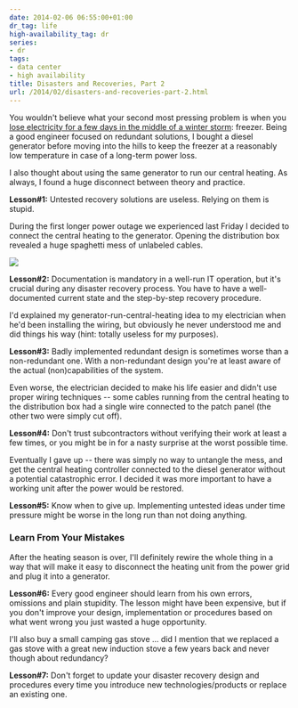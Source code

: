```yaml
---
date: 2014-02-06 06:55:00+01:00
dr_tag: life
high-availability_tag: dr
series:
- dr
tags:
- data center
- high availability
title: Disasters and Recoveries, Part 2
url: /2014/02/disasters-and-recoveries-part-2.html
---
```

You wouldn't believe what your second most pressing problem is when you [lose electricity for a few days in the middle of a winter storm](https://blog.ipspace.net/2014/02/disasters-and-recoveries-part-1.html): freezer. Being a good engineer focused on redundant solutions, I bought a diesel generator before moving into the hills to keep the freezer at a reasonably low temperature in case of a long-term power loss.

I also thought about using the same generator to run our central heating. As always, I found a huge disconnect between theory and practice.
<!--more-->
**Lesson#1:** Untested recovery solutions are useless. Relying on them is stupid.

During the first longer power outage we experienced last Friday I decided to connect the central heating to the generator. Opening the distribution box revealed a huge spaghetti mess of unlabeled cables.

![](/2014/02/s400-2014-02-04+09.01.30.jpg)

**Lesson#2:** Documentation is mandatory in a well-run IT operation, but it's crucial during any disaster recovery process. You have to have a well-documented current state and the step-by-step recovery procedure.

I'd explained my generator-run-central-heating idea to my electrician when he'd been installing the wiring, but obviously he never understood me and did things his way (hint: totally useless for my purposes).

**Lesson#3:** Badly implemented redundant design is sometimes worse than a non-redundant one. With a non-redundant design you're at least aware of the actual (non)capabilities of the system.

Even worse, the electrician decided to make his life easier and didn't use proper wiring techniques -- some cables running from the central heating to the distribution box had a single wire connected to the patch panel (the other two were simply cut off).

**Lesson#4:** Don't trust subcontractors without verifying their work at least a few times, or you might be in for a nasty surprise at the worst possible time.

Eventually I gave up -- there was simply no way to untangle the mess, and get the central heating controller connected to the diesel generator without a potential catastrophic error. I decided it was more important to have a working unit after the power would be restored.

**Lesson#5:** Know when to give up. Implementing untested ideas under time pressure might be worse in the long run than not doing anything.

### Learn From Your Mistakes

After the heating season is over, I'll definitely rewire the whole thing in a way that will make it easy to disconnect the heating unit from the power grid and plug it into a generator.

**Lesson#6:** Every good engineer should learn from his own errors, omissions and plain stupidity. The lesson might have been expensive, but if you don't improve your design, implementation or procedures based on what went wrong you just wasted a huge opportunity.

I'll also buy a small camping gas stove ... did I mention that we replaced a gas stove with a great new induction stove a few years back and never though about redundancy?

**Lesson#7:** Don't forget to update your disaster recovery design and procedures every time you introduce new technologies/products or replace an existing one.
